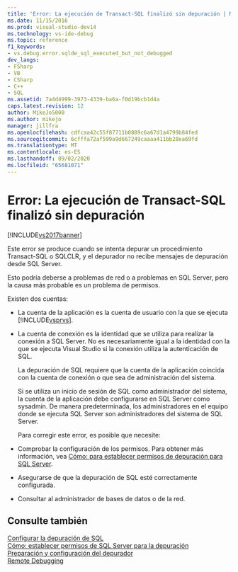 ```yaml
---
title: 'Error: La ejecución de Transact-SQL finalizó sin depuración | Microsoft Docs'
ms.date: 11/15/2016
ms.prod: visual-studio-dev14
ms.technology: vs-ide-debug
ms.topic: reference
f1_keywords:
- vs.debug.error.sqlde_sql_executed_but_not_debugged
dev_langs:
- FSharp
- VB
- CSharp
- C++
- SQL
ms.assetid: 7a4d4999-3973-4339-ba6a-f0d19bcb1d4a
caps.latest.revision: 12
author: MikeJo5000
ms.author: mikejo
manager: jillfra
ms.openlocfilehash: cdfcaa42c55f87711b0889c6a67d1a4799b84fed
ms.sourcegitcommit: 6cfffa72af599a9d667249caaaa411bb28ea69fd
ms.translationtype: MT
ms.contentlocale: es-ES
ms.lasthandoff: 09/02/2020
ms.locfileid: "65681071"
---
```

# <a name="error-transact-sql-execution-ended-without-debugging"></a>Error: La ejecución de Transact-SQL finalizó sin depuración
[!INCLUDE[vs2017banner](../includes/vs2017banner.md)]

Este error se produce cuando se intenta depurar un procedimiento Transact-SQL o SQLCLR, y el depurador no recibe mensajes de depuración desde SQL Server.  
  
 Esto podría deberse a problemas de red o a problemas en SQL Server, pero la causa más probable es un problema de permisos.  
  
 Existen dos cuentas:  
  
- La cuenta de la aplicación es la cuenta de usuario con la que se ejecuta [!INCLUDE[vsprvs](../includes/vsprvs-md.md)].  
  
- La cuenta de conexión es la identidad que se utiliza para realizar la conexión a SQL Server. No es necesariamente igual a la identidad con la que se ejecuta Visual Studio si la conexión utiliza la autenticación de SQL.  
  
  La depuración de SQL requiere que la cuenta de la aplicación coincida con la cuenta de conexión o que sea de administración del sistema.  
  
  Si se utiliza un inicio de sesión de SQL como administrador del sistema, la cuenta de la aplicación debe configurarse en SQL Server como sysadmin. De manera predeterminada, los administradores en el equipo donde se ejecuta SQL Server son administradores del sistema de SQL Server.  
  
  Para corregir este error, es posible que necesite:  
  
- Comprobar la configuración de los permisos. Para obtener más información, vea [Cómo: para establecer permisos de depuración para SQL Server](https://msdn.microsoft.com/84e088d0-0409-41d4-841b-f5d4b0fda414).  
  
- Asegurarse de que la depuración de SQL esté correctamente configurada.  
  
- Consultar al administrador de bases de datos o de la red.  
  
## <a name="see-also"></a>Consulte también  
 [Configurar la depuración de SQL](https://msdn.microsoft.com/3db09e68-edcc-42de-9c22-4e97cfd55ab3)   
 [Cómo: establecer permisos de SQL Server para la depuración](https://msdn.microsoft.com/84e088d0-0409-41d4-841b-f5d4b0fda414)   
 [Preparación y configuración del depurador](../debugger/debugger-settings-and-preparation.md)   
 [Remote Debugging](../debugger/remote-debugging.md)

